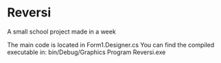 # Reversi

A small school project made in a week

The main code is located in Form1.Designer.cs
You can find the compiled executable in:
bin/Debug/Graphics Program Reversi.exe
